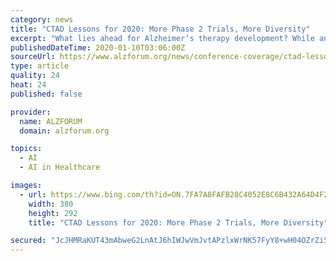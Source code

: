 ```yaml
---
category: news
title: "CTAD Lessons for 2020: More Phase 2 Trials, More Diversity"
excerpt: "What lies ahead for Alzheimer’s therapy development? While anti-amyloid antibodies are at last signaling ... Nicolai Franzmeier of Ludwig Maximilians University, Germany, believes so. He used artificial intelligence to analyze multiple biomarkers, including structural MRI, FDG PET, amyloid PET, and cerebrospinal fluid Aβ/t-tau/p-tau, from ..."
publishedDateTime: 2020-01-10T03:06:00Z
sourceUrl: https://www.alzforum.org/news/conference-coverage/ctad-lessons-2020-more-phase-2-trials-more-diversity
type: article
quality: 24
heat: 24
published: false

provider:
  name: ALZFORUM
  domain: alzforum.org

topics:
  - AI
  - AI in Healthcare

images:
  - url: https://www.bing.com/th?id=ON.7FA7A8FAFB28C4052E8C6B432A64D4F2
    width: 380
    height: 292
    title: "CTAD Lessons for 2020: More Phase 2 Trials, More Diversity"

secured: "JcJHMRaKUT43mAbweG2LnAtJ6hIWJwVmJvtAPzlxWrNK57FyY8+wH04OZrZi5/h5vcReS7qc9QB6YkumWbs6Y8wTNu1NpOr7mAA5+VijxdR0I2yWC0gIWfTtJK5kVqwZj6yrWch+glhkVwx+7yWtoGD1U6oFTaKNrVSYOLujNr2vxHNK9Tm358JStcjgHPQeP7by7NPkqNlkIfDO0B9kQOiITBhPMuvyLxY+EVPuQCQ4OCSbZXOje63dRd+5HDkODZQPNmICF/IZ5QwfX9o9Xw==;cASMPFGHuDQbz+QKc3GdAg=="
---
```


